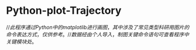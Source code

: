 # Python-plot-Trajectory
$//此程序通过Python中的matplotlib进行画图，其中涉及了常见类型科研用图片的命令表达方式，仅供参考。
//数据经由个人导入，制图关键命令语句可查看程序中关键模块处。$
